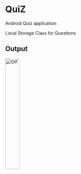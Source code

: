 # QuiZ
Android Quiz application 

Local Storage Class for Questions 

## Output


<img src="https://user-images.githubusercontent.com/57345756/162229775-9b82b1ff-0f6c-48e8-8ff0-0a007af80cea.gif" alt="GIF" width="30%"/>

